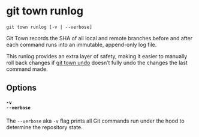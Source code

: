 # git town runlog

```command-summary
git town runlog [-v | --verbose]
```

Git Town records the SHA of all local and remote branches before and after each
command runs into an immutable, append-only log file.

This runlog provides an extra layer of safety, making it easier to manually roll
back changes if [git town undo](undo.md) doesn’t fully undo the changes the last
command made.

## Options

#### `-v`<br>`--verbose`

The `--verbose` aka `-v` flag prints all Git commands run under the hood to
determine the repository state.

